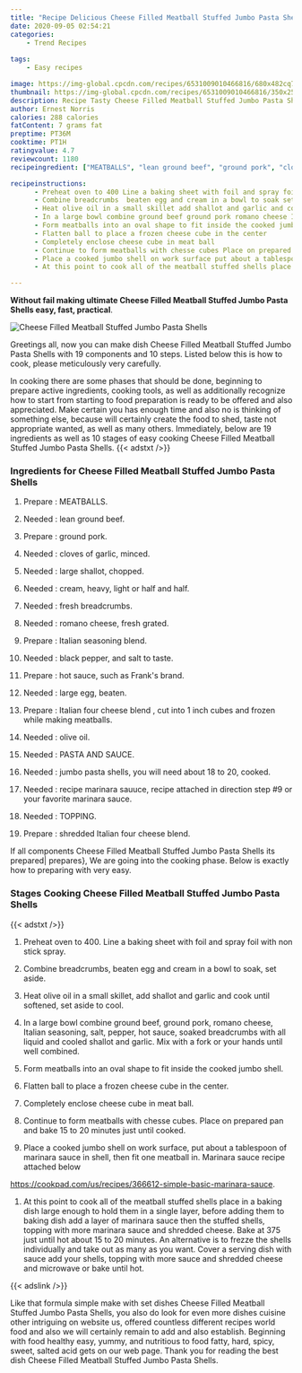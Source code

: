 ```yaml
---
title: "Recipe Delicious Cheese Filled Meatball Stuffed Jumbo Pasta Shells"
date: 2020-09-05 02:54:21
categories:
    - Trend Recipes
    
tags:
    - Easy recipes

image: https://img-global.cpcdn.com/recipes/6531009010466816/680x482cq70/cheese-filled-meatball-stuffed-jumbo-pasta-shells-recipe-main-photo.jpg
thumbnail: https://img-global.cpcdn.com/recipes/6531009010466816/350x250cq70/cheese-filled-meatball-stuffed-jumbo-pasta-shells-recipe-main-photo.jpg
description: Recipe Tasty Cheese Filled Meatball Stuffed Jumbo Pasta Shells with 19 ingredients and 10 stages of easy cooking.
author: Ernest Norris
calories: 288 calories
fatContent: 7 grams fat
preptime: PT36M
cooktime: PT1H
ratingvalue: 4.7
reviewcount: 1180
recipeingredient: ["MEATBALLS", "lean ground beef", "ground pork", "cloves of garlic minced", "large shallot chopped", "cream heavy light or half and half", "fresh breadcrumbs", "romano cheese fresh grated", "Italian  seasoning  blend", "black pepper and salt to taste", "hot sauce such as Franks brand", "large egg beaten", "Italian four cheese blend  cut into 1 inch cubes and frozen while making meatballs", "olive oil", "PASTA AND SAUCE", "jumbo pasta shells you will need about 18 to 20  cooked", "recipe marinara sauuce recipe attached in direction step 9  or your favorite marinara sauce", "TOPPING", "shredded Italian  four  cheese  blend"]

recipeinstructions: 
      - Preheat oven to 400 Line a baking sheet with foil and spray foil with non stick spray 
      - Combine breadcrumbs  beaten egg and cream in a bowl to soak set aside 
      - Heat olive oil in a small skillet add shallot and garlic and cook until softened set aside to cool 
      - In a large bowl combine ground beef ground pork romano cheese Italian seasoning salt pepper hot sauce soaked breadcrumbs with all liquid and cooled shallot and garlic Mix with a fork or your hands until well combined 
      - Form meatballs into an oval shape to fit inside the cooked jumbo shell 
      - Flatten ball to place a frozen cheese cube in the center 
      - Completely enclose cheese cube in meat ball 
      - Continue to form meatballs with chesse cubes Place on prepared pan and bake 15 to 20 minutes just until cooked 
      - Place a cooked jumbo shell on work surface put about a tablespoon of marinara sauce in shell then fit one meatball in Marinara sauce recipe attached belowhttpscookpadcomusrecipes366612simplebasicmarinarasauce 
      - At this point to cook all of the meatball stuffed shells place in a baking dish large enough to hold them in a single layer before adding them to baking dish add a layer of marinara sauce then the stuffed shells topping with more marinara sauce and shredded cheese Bake at 375 just until hot about 15 to 20 minutes An alternative is to frezze the shells individually and take out as many as you want Cover a serving dish with sauce add your shells topping with more sauce and shredded cheese and microwave or bake until hot

---
```




**Without fail making ultimate Cheese Filled Meatball Stuffed Jumbo Pasta Shells easy, fast, practical**. 


![Cheese Filled Meatball Stuffed Jumbo Pasta Shells](https://img-global.cpcdn.com/recipes/6531009010466816/680x482cq70/cheese-filled-meatball-stuffed-jumbo-pasta-shells-recipe-main-photo.jpg "Cheese Filled Meatball Stuffed Jumbo Pasta Shells")




Greetings all, now you can make dish Cheese Filled Meatball Stuffed Jumbo Pasta Shells with 19 components and 10 steps. Listed below this is how to cook, please meticulously very carefully.

In cooking there are some phases that should be done, beginning to prepare active ingredients, cooking tools, as well as additionally recognize how to start from starting to food preparation is ready to be offered and also appreciated. Make certain you has enough time and also no is thinking of something else, because will certainly create the food to shed, taste not appropriate wanted, as well as many others. Immediately, below are 19 ingredients as well as 10 stages of easy cooking Cheese Filled Meatball Stuffed Jumbo Pasta Shells.
{{< adstxt />}}

### Ingredients for Cheese Filled Meatball Stuffed Jumbo Pasta Shells


1. Prepare  : MEATBALLS.

1. Needed  : lean ground beef.

1. Prepare  : ground pork.

1. Needed  : cloves of garlic, minced.

1. Needed  : large shallot, chopped.

1. Needed  : cream, heavy, light or half and half.

1. Needed  : fresh breadcrumbs.

1. Needed  : romano cheese, fresh grated.

1. Prepare  : Italian  seasoning  blend.

1. Needed  : black pepper, and salt to taste.

1. Prepare  : hot sauce, such as Frank&#39;s brand.

1. Needed  : large egg, beaten.

1. Prepare  : Italian four cheese blend , cut into 1 inch cubes and frozen while making meatballs.

1. Needed  : olive oil.

1. Needed  : PASTA AND SAUCE.

1. Needed  : jumbo pasta shells, you will need about 18 to 20,  cooked.

1. Needed  : recipe marinara sauuce, recipe attached in direction step #9  or your favorite marinara sauce.

1. Needed  : TOPPING.

1. Prepare  : shredded Italian  four  cheese  blend.



If all components Cheese Filled Meatball Stuffed Jumbo Pasta Shells its prepared| prepares}, We are going into the cooking phase. Below is exactly how to preparing with very easy.

### Stages Cooking Cheese Filled Meatball Stuffed Jumbo Pasta Shells

{{< adstxt />}}


1. Preheat oven to 400. Line a baking sheet with foil and spray foil with non stick spray.



1. Combine breadcrumbs,  beaten egg and cream in a bowl to soak, set aside.



1. Heat olive oil in a small skillet, add shallot and garlic and cook until softened, set aside to cool.



1. In a large bowl combine ground beef, ground pork, romano cheese, Italian seasoning, salt, pepper, hot sauce, soaked breadcrumbs with all liquid and cooled shallot and garlic. Mix with a fork or your hands until well combined.



1. Form meatballs into an oval shape to fit inside the cooked jumbo shell.



1. Flatten ball to place a frozen cheese cube in the center.



1. Completely enclose cheese cube in meat ball.



1. Continue to form meatballs with chesse cubes. Place on prepared pan and bake 15 to 20 minutes just until cooked.



1. Place a cooked jumbo shell on work surface, put about a tablespoon of marinara sauce in shell, then fit one meatball in. Marinara sauce recipe attached below

https://cookpad.com/us/recipes/366612-simple-basic-marinara-sauce.



1. At this point to cook all of the meatball stuffed shells place in a baking dish large enough to hold them in a single layer, before adding them to baking dish add a layer of marinara sauce then the stuffed shells, topping with more marinara sauce and shredded cheese. Bake at 375 just until hot about 15 to 20 minutes. An alternative is to frezze the shells individually and take out as many as you want. Cover a serving dish with sauce add your shells, topping with more sauce and shredded cheese and microwave or bake until hot.





{{< adslink />}}

Like that formula simple make with set dishes Cheese Filled Meatball Stuffed Jumbo Pasta Shells, you also do look for even more dishes cuisine other intriguing on website us, offered countless different recipes world food and also we will certainly remain to add and also establish. Beginning with food healthy easy, yummy, and nutritious to food fatty, hard, spicy, sweet, salted acid gets on our web page. Thank you for reading the best dish Cheese Filled Meatball Stuffed Jumbo Pasta Shells.
